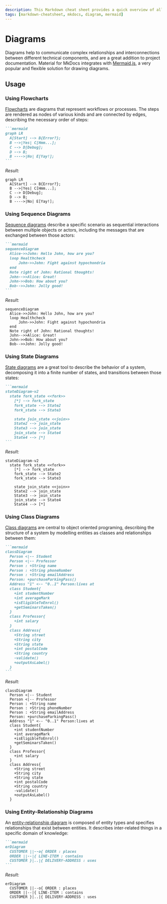 ```yaml
---
description: This Markdown cheat sheet provides a quick overview of all the Markdown syntax elements for MkDocs and Material Theme for MkDocs. Includes Diagrams based on Mermaid.js.
tags: [markdown-cheatsheet, mkdocs, diagram, mermaid]
---
```


# Diagrams

Diagrams help to communicate complex relationships and interconnections between
different technical components, and are a great addition to project
documentation. Material for MkDocs integrates with [Mermaid.js], a very
popular and flexible solution for drawing diagrams.

[mermaid.js]: https://mermaid-js.github.io/mermaid/

## Usage

### Using Flowcharts

[Flowcharts] are diagrams that represent workflows or processes. The steps
are rendered as nodes of various kinds and are connected by edges, describing
the necessary order of steps:

````markdown title="Flow chart"
```mermaid
graph LR
  A[Start] --> B{Error?};
  B -->|Yes| C[Hmm...];
  C --> D[Debug];
  D --> B;
  B ---->|No| E[Yay!];
```
````

_Result:_

```mermaid
graph LR
  A[Start] --> B{Error?};
  B -->|Yes| C[Hmm...];
  C --> D[Debug];
  D --> B;
  B ---->|No| E[Yay!];
```

[flowcharts]: https://mermaid-js.github.io/mermaid/#/flowchart

### Using Sequence Diagrams

[Sequence diagrams] describe a specific scenario as sequential interactions
between multiple objects or actors, including the messages that are exchanged
between those actors:

````markdown title="Sequence diagram"
```mermaid
sequenceDiagram
  Alice->>John: Hello John, how are you?
  loop Healthcheck
      John->>John: Fight against hypochondria
  end
  Note right of John: Rational thoughts!
  John-->>Alice: Great!
  John->>Bob: How about you?
  Bob-->>John: Jolly good!
```
````

_Result:_

```mermaid
sequenceDiagram
  Alice->>John: Hello John, how are you?
  loop Healthcheck
      John->>John: Fight against hypochondria
  end
  Note right of John: Rational thoughts!
  John-->>Alice: Great!
  John->>Bob: How about you?
  Bob-->>John: Jolly good!
```

[sequence diagrams]: https://mermaid-js.github.io/mermaid/#/sequenceDiagram

### Using State Diagrams

[State diagrams] are a great tool to describe the behavior of a system,
decomposing it into a finite number of states, and transitions between those
states:

````markdown title="State diagram"
```mermaid
stateDiagram-v2
  state fork_state <<fork>>
    [*] --> fork_state
    fork_state --> State2
    fork_state --> State3

    state join_state <<join>>
    State2 --> join_state
    State3 --> join_state
    join_state --> State4
    State4 --> [*]
```
````

_Result:_

```mermaid
stateDiagram-v2
  state fork_state <<fork>>
    [*] --> fork_state
    fork_state --> State2
    fork_state --> State3

    state join_state <<join>>
    State2 --> join_state
    State3 --> join_state
    join_state --> State4
    State4 --> [*]
```

[state diagrams]: https://mermaid-js.github.io/mermaid/#/stateDiagram

### Using Class Diagrams

[Class diagrams] are central to object oriented programing, describing the
structure of a system by modelling entities as classes and relationships between
them:

````markdown title="Class diagram"
```mermaid
classDiagram
  Person <|-- Student
  Person <|-- Professor
  Person : +String name
  Person : +String phoneNumber
  Person : +String emailAddress
  Person: +purchaseParkingPass()
  Address "1" <-- "0..1" Person:lives at
  class Student{
    +int studentNumber
    +int averageMark
    +isEligibleToEnrol()
    +getSeminarsTaken()
  }
  class Professor{
    +int salary
  }
  class Address{
    +String street
    +String city
    +String state
    +int postalCode
    +String country
    -validate()
    +outputAsLabel()
  }
```
````

_Result:_

```mermaid
classDiagram
  Person <|-- Student
  Person <|-- Professor
  Person : +String name
  Person : +String phoneNumber
  Person : +String emailAddress
  Person: +purchaseParkingPass()
  Address "1" <-- "0..1" Person:lives at
  class Student{
    +int studentNumber
    +int averageMark
    +isEligibleToEnrol()
    +getSeminarsTaken()
  }
  class Professor{
    +int salary
  }
  class Address{
    +String street
    +String city
    +String state
    +int postalCode
    +String country
    -validate()
    +outputAsLabel()
  }
```

[class diagrams]: https://mermaid-js.github.io/mermaid/#/classDiagram

### Using Entity-Relationship Diagrams

An [entity-relationship diagram] is composed of entity types and specifies
relationships that exist between entities. It describes inter-related things in
a specific domain of knowledge:

````markdown title="Entity-relationship diagram"
```mermaid
erDiagram
  CUSTOMER ||--o{ ORDER : places
  ORDER ||--|{ LINE-ITEM : contains
  CUSTOMER }|..|{ DELIVERY-ADDRESS : uses
```
````

_Result:_

```mermaid
erDiagram
  CUSTOMER ||--o{ ORDER : places
  ORDER ||--|{ LINE-ITEM : contains
  CUSTOMER }|..|{ DELIVERY-ADDRESS : uses
```

[entity-relationship diagram]: https://mermaid-js.github.io/mermaid/#/entityRelationshipDiagram
